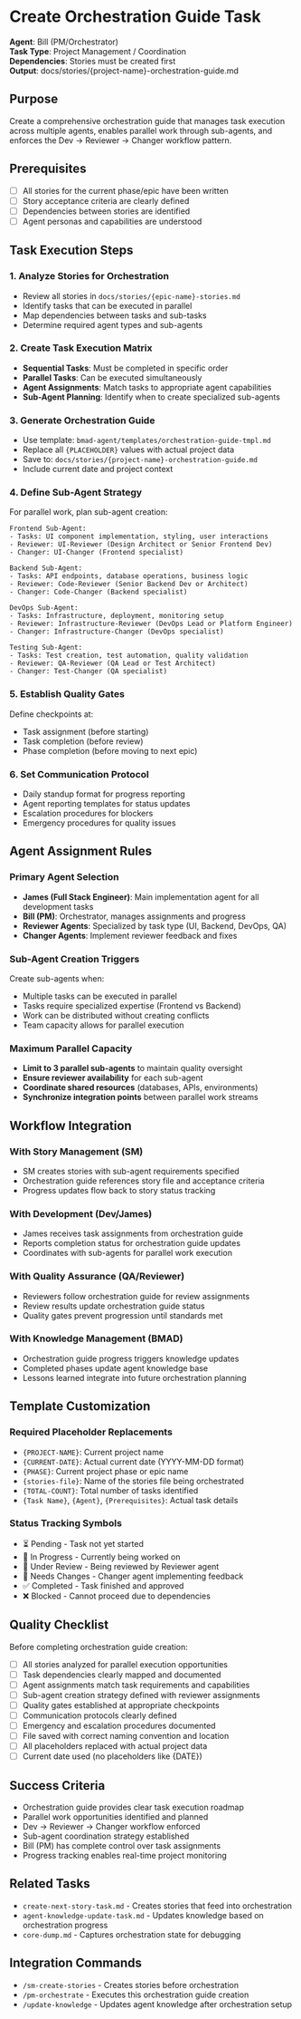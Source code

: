 # Create Orchestration Guide Task

**Agent**: Bill (PM/Orchestrator)  
**Task Type**: Project Management / Coordination  
**Dependencies**: Stories must be created first  
**Output**: docs/stories/{project-name}-orchestration-guide.md

## Purpose
Create a comprehensive orchestration guide that manages task execution across multiple agents, enables parallel work through sub-agents, and enforces the Dev → Reviewer → Changer workflow pattern.

## Prerequisites
- [ ] All stories for the current phase/epic have been written
- [ ] Story acceptance criteria are clearly defined
- [ ] Dependencies between stories are identified
- [ ] Agent personas and capabilities are understood

## Task Execution Steps

### 1. Analyze Stories for Orchestration
- Review all stories in `docs/stories/{epic-name}-stories.md`
- Identify tasks that can be executed in parallel
- Map dependencies between tasks and sub-tasks
- Determine required agent types and sub-agents

### 2. Create Task Execution Matrix
- **Sequential Tasks**: Must be completed in specific order
- **Parallel Tasks**: Can be executed simultaneously
- **Agent Assignments**: Match tasks to appropriate agent capabilities
- **Sub-Agent Planning**: Identify when to create specialized sub-agents

### 3. Generate Orchestration Guide
- Use template: `bmad-agent/templates/orchestration-guide-tmpl.md`
- Replace all `{PLACEHOLDER}` values with actual project data
- Save to: `docs/stories/{project-name}-orchestration-guide.md`
- Include current date and project context

### 4. Define Sub-Agent Strategy
For parallel work, plan sub-agent creation:
```
Frontend Sub-Agent:
- Tasks: UI component implementation, styling, user interactions
- Reviewer: UI-Reviewer (Design Architect or Senior Frontend Dev)
- Changer: UI-Changer (Frontend specialist)

Backend Sub-Agent:
- Tasks: API endpoints, database operations, business logic
- Reviewer: Code-Reviewer (Senior Backend Dev or Architect)
- Changer: Code-Changer (Backend specialist)

DevOps Sub-Agent:
- Tasks: Infrastructure, deployment, monitoring setup
- Reviewer: Infrastructure-Reviewer (DevOps Lead or Platform Engineer)
- Changer: Infrastructure-Changer (DevOps specialist)

Testing Sub-Agent:
- Tasks: Test creation, test automation, quality validation
- Reviewer: QA-Reviewer (QA Lead or Test Architect)
- Changer: Test-Changer (QA specialist)
```

### 5. Establish Quality Gates
Define checkpoints at:
- Task assignment (before starting)
- Task completion (before review)
- Phase completion (before moving to next epic)

### 6. Set Communication Protocol
- Daily standup format for progress reporting
- Agent reporting templates for status updates
- Escalation procedures for blockers
- Emergency procedures for quality issues

## Agent Assignment Rules

### Primary Agent Selection
- **James (Full Stack Engineer)**: Main implementation agent for all development tasks
- **Bill (PM)**: Orchestrator, manages assignments and progress
- **Reviewer Agents**: Specialized by task type (UI, Backend, DevOps, QA)
- **Changer Agents**: Implement reviewer feedback and fixes

### Sub-Agent Creation Triggers
Create sub-agents when:
- Multiple tasks can be executed in parallel
- Tasks require specialized expertise (Frontend vs Backend)
- Work can be distributed without creating conflicts
- Team capacity allows for parallel execution

### Maximum Parallel Capacity
- **Limit to 3 parallel sub-agents** to maintain quality oversight
- **Ensure reviewer availability** for each sub-agent
- **Coordinate shared resources** (databases, APIs, environments)
- **Synchronize integration points** between parallel work streams

## Workflow Integration

### With Story Management (SM)
- SM creates stories with sub-agent requirements specified
- Orchestration guide references story file and acceptance criteria
- Progress updates flow back to story status tracking

### With Development (Dev/James)
- James receives task assignments from orchestration guide
- Reports completion status for orchestration guide updates
- Coordinates with sub-agents for parallel work execution

### With Quality Assurance (QA/Reviewer)
- Reviewers follow orchestration guide for review assignments
- Review results update orchestration guide status
- Quality gates prevent progression until standards met

### With Knowledge Management (BMAD)
- Orchestration guide progress triggers knowledge updates
- Completed phases update agent knowledge base
- Lessons learned integrate into future orchestration planning

## Template Customization

### Required Placeholder Replacements
- `{PROJECT-NAME}`: Current project name
- `{CURRENT-DATE}`: Actual current date (YYYY-MM-DD format)
- `{PHASE}`: Current project phase or epic name
- `{stories-file}`: Name of the stories file being orchestrated
- `{TOTAL-COUNT}`: Total number of tasks identified
- `{Task Name}`, `{Agent}`, `{Prerequisites}`: Actual task details

### Status Tracking Symbols
- ⏳ Pending - Task not yet started
- 🔄 In Progress - Currently being worked on  
- 👀 Under Review - Being reviewed by Reviewer agent
- 🔧 Needs Changes - Changer agent implementing feedback
- ✅ Completed - Task finished and approved
- ❌ Blocked - Cannot proceed due to dependencies

## Quality Checklist

Before completing orchestration guide creation:
- [ ] All stories analyzed for parallel execution opportunities
- [ ] Task dependencies clearly mapped and documented
- [ ] Agent assignments match task requirements and capabilities
- [ ] Sub-agent creation strategy defined with reviewer assignments
- [ ] Quality gates established at appropriate checkpoints
- [ ] Communication protocols clearly defined
- [ ] Emergency and escalation procedures documented
- [ ] File saved with correct naming convention and location
- [ ] All placeholders replaced with actual project data
- [ ] Current date used (no placeholders like {DATE})

## Success Criteria
- Orchestration guide provides clear task execution roadmap
- Parallel work opportunities identified and planned
- Dev → Reviewer → Changer workflow enforced
- Sub-agent coordination strategy established
- Bill (PM) has complete control over task assignments
- Progress tracking enables real-time project monitoring

## Related Tasks
- `create-next-story-task.md` - Creates stories that feed into orchestration
- `agent-knowledge-update-task.md` - Updates knowledge based on orchestration progress
- `core-dump.md` - Captures orchestration state for debugging

## Integration Commands
- `/sm-create-stories` - Creates stories before orchestration
- `/pm-orchestrate` - Executes this orchestration guide creation
- `/update-knowledge` - Updates agent knowledge after orchestration setup